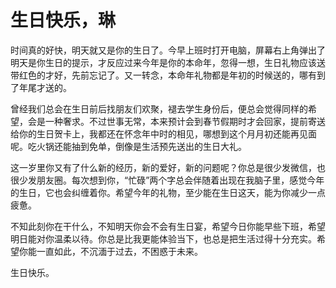 # 生日快乐，琳

时间真的好快，明天就又是你的生日了。今早上班时打开电脑，屏幕右上角弹出了明天是你生日的提示，才反应过来今年是你的本命年，忽得一想，生日礼物应该送带红色的才好，先前忘记了。又一转念，本命年礼物都是年初的时候送的，哪有到了年尾才送的。

曾经我们总会在生日前后找朋友们欢聚，褪去学生身份后，便总会觉得同样的希望，会是一种奢求。不过世事无常，本来预计会到春节假期时才会回家，提前寄送给你的生日贺卡上，我都还在怀念年中时的相见，哪想到这个月月初还能再见面呢。吃火锅还能抽到免单，倒像是生活预先送出的生日大礼。

这一岁里你又有了什么新的经历，新的爱好，新的问题呢？你总是很少发微信，也很少发朋友圈。每次想到你，“忙碌”两个字总会伴随着出现在我脑子里，感觉今年的生日，它也会纠缠着你。希望今年的礼物，至少能在生日这天，能为你减少一点疲惫。

不知此刻你在干什么，不知明天你会不会有生日宴，希望今日你能早些下班，希望明日能对你温柔以待。你总是比我更能体验当下，也总是把生活过得十分充实。希望你能一直如此，不沉湎于过去，不困惑于未来。

生日快乐。

